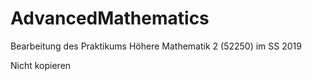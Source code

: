 # AdvancedMathematics

Bearbeitung des Praktikums Höhere Mathematik 2 (52250) im SS 2019

Nicht kopieren 
